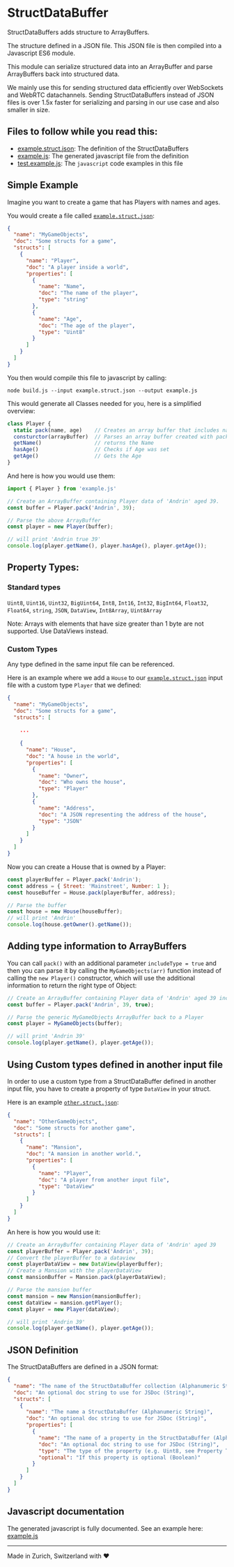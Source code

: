 # StructDataBuffer
StructDataBuffers adds structure to ArrayBuffers.

The structure defined in a JSON file.
This JSON file is then compiled into a Javascript ES6 module.

This module can serialize structured data into an ArrayBuffer and
parse ArrayBuffers back into structured data.

We mainly use this for sending structured data efficiently over WebSockets and WebRTC datachannels.
Sending StructDataBuffers instead of JSON files is over 1.5x faster for serializing and parsing in our use case and also smaller in size. 
## Files to follow while you read this:
* [example.struct.json](test/generated/example.struct.json): The definition of the StructDataBuffers
* [example.js](test/generated/example.js): The generated javascript file from the definition
* [test.example.js](test/test.example.js): The `javascript` code examples in this file

## Simple Example

Imagine you want to create a game that has Players with names and ages.

You would create a file called [`example.struct.json`](test/generated/example.struct.json):
```json
{
  "name": "MyGameObjects",
  "doc": "Some structs for a game",
  "structs": [
    {
      "name": "Player",
      "doc": "A player inside a world",
      "properties": [
        {
          "name": "Name",
          "doc": "The name of the player",
          "type": "string"
        },
        {
          "name": "Age",
          "doc": "The age of the player",
          "type": "Uint8"
        }
      ]
    }
  ]
}
```
You then would compile this file to javascript by calling:
```shell
node build.js --input example.struct.json --output example.js
```
This would generate all Classes needed for you, here is a simplified overview:

```javascript
class Player {
  static pack(name, age)    // Creates an array buffer that includes name & age
  consturctor(arrayBuffer)  // Parses an array buffer created with pack()
  getName()                 // returns the Name
  hasAge()                  // Checks if Age was set
  getAge()                  // Gets the Age
}
```
And here is how you would use them:
```javascript
import { Player } from 'example.js'

// Create an ArrayBuffer containing Player data of 'Andrin' aged 39.
const buffer = Player.pack('Andrin', 39);

// Parse the above ArrayBuffer
const player = new Player(buffer);

// will print 'Andrin true 39'
console.log(player.getName(), player.hasAge(), player.getAge());
```

## Property Types:
### Standard types
`Uint8`, `Uint16`, `Uint32`, `BigUint64`, `Int8`, `Int16`, `Int32`, `BigInt64`, `Float32`, `Float64`, `string`, `JSON`, `DataView`, `Int8Array`, `Uint8Array`

Note: Arrays with elements that have size greater than 1 byte are not supported. Use DataViews instead.

### Custom Types
Any type defined in the same input file can be referenced.

Here is an example where we add a `House` to our [`example.struct.json`](test/generated/example.struct.json) input file with a custom type `Player` that we defined:
```json
{
  "name": "MyGameObjects",
  "doc": "Some structs for a game",
  "structs": [
    
    ...
    
    {
      "name": "House",
      "doc": "A house in the world",
      "properties": [
        {
          "name": "Owner",
          "doc": "Who owns the house",
          "type": "Player"
        },
        {
          "name": "Address",
          "doc": "A JSON representing the address of the house",
          "type": "JSON"
        }
      ]
    }
  ]
}
```
Now you can create a House that is owned by a Player:
```javascript
const playerBuffer = Player.pack('Andrin');
const address = { Street: 'Mainstreet', Number: 1 };
const houseBuffer = House.pack(playerBuffer, address);

// Parse the buffer
const house = new House(houseBuffer);
// will print 'Andrin'
console.log(house.getOwner().getName());
```
## Adding type information to ArrayBuffers
You can  call `pack()` with an additional parameter `includeType = true` and then you can parse it by calling the `MyGameObjects(arr)` function instead of calling the `new Player()` constructor, which will use the additional information to return the right type of Object:
```javascript
// Create an ArrayBuffer containing Player data of 'Andrin' aged 39 including type information.
const buffer = Player.pack('Andrin', 39, true);

// Parse the generic MyGameObjects ArrayBuffer back to a Player
const player = MyGameObjects(buffer);

// will print 'Andrin 39'
console.log(player.getName(), player.getAge());
```
## Using Custom types defined in another input file
In order to use a custom type from a StructDataBuffer defined in another input file,
you have to create a property of type `DataView` in your struct.

Here is an example [`other.struct.json`](test/generated/other.struct.json):
```json
{
  "name": "OtherGameObjects",
  "doc": "Some structs for another game",
  "structs": [
    {
      "name": "Mansion",
      "doc": "A mansion in another world.",
      "properties": [
        {
          "name": "Player",
          "doc": "A player from another input file",
          "type": "DataView"
        }
      ]
    }
  ]
}
```
An here is how you would use it:
```javascript
// Create an ArrayBuffer containing Player data of 'Andrin' aged 39
const playerBuffer = Player.pack('Andrin', 39);
// Convert the playerBuffer to a dataview
const playerDataView = new DataView(playerBuffer);
// Create a Mansion with the playerDataView
const mansionBuffer = Mansion.pack(playerDataView);

// Parse the mansion buffer
const mansion = new Mansion(mansionBuffer);
const dataView = mansion.getPlayer();
const player = new Player(dataView);

// will print 'Andrin 39'
console.log(player.getName(), player.getAge());
```

## JSON Definition
The StructDataBuffers are defined in a JSON format:
```json
{
  "name": "The name of the StructDataBuffer collection (Alphanumeric String)",
  "doc": "An optional doc string to use for JSDoc (String)",
  "structs": [
    {
      "name": "The name a StructDataBuffer (Alphanumeric String)",
      "doc": "An optional doc string to use for JSDoc (String)",
      "properties": [
        {
          "name": "The name of a property in the StructDataBuffer (Alphanumeric String)",
          "doc": "An optional doc string to use for JSDoc (String)",
          "type": "The type of the property (e.g. Uint8, see Property Types)",
          "optional": "If this property is optional (Boolean)"
        }
      ]
    }
  ]
}
```

## Javascript documentation

The generated javascript is fully documented.
See an example here: [example.js](test/generated/example.js)

---
Made in Zurich, Switzerland with :heart:
